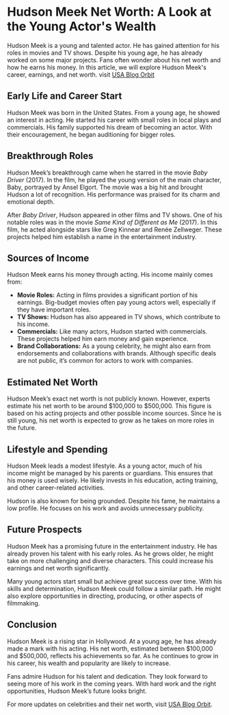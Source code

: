 # Hudson Meek Net Worth: A Look at the Young Actor's Wealth

Hudson Meek is a young and talented actor. He has gained attention for his roles in movies and TV shows. Despite his young age, he has already worked on some major projects. Fans often wonder about his net worth and how he earns his money. In this article, we will explore Hudson Meek's career, earnings, and net worth.
visit [USA Blog Orbit]([https://usablogorbit.com](https://usablogorbit.com/hudson-meek/))

## Early Life and Career Start

Hudson Meek was born in the United States. From a young age, he showed an interest in acting. He started his career with small roles in local plays and commercials. His family supported his dream of becoming an actor. With their encouragement, he began auditioning for bigger roles.

## Breakthrough Roles

Hudson Meek’s breakthrough came when he starred in the movie *Baby Driver* (2017). In the film, he played the young version of the main character, Baby, portrayed by Ansel Elgort. The movie was a big hit and brought Hudson a lot of recognition. His performance was praised for its charm and emotional depth.

After *Baby Driver*, Hudson appeared in other films and TV shows. One of his notable roles was in the movie *Same Kind of Different as Me* (2017). In this film, he acted alongside stars like Greg Kinnear and Renée Zellweger. These projects helped him establish a name in the entertainment industry.

## Sources of Income

Hudson Meek earns his money through acting. His income mainly comes from:

- **Movie Roles:** Acting in films provides a significant portion of his earnings. Big-budget movies often pay young actors well, especially if they have important roles.
- **TV Shows:** Hudson has also appeared in TV shows, which contribute to his income.
- **Commercials:** Like many actors, Hudson started with commercials. These projects helped him earn money and gain experience.
- **Brand Collaborations:** As a young celebrity, he might also earn from endorsements and collaborations with brands. Although specific deals are not public, it’s common for actors to work with companies.

## Estimated Net Worth

Hudson Meek’s exact net worth is not publicly known. However, experts estimate his net worth to be around $100,000 to $500,000. This figure is based on his acting projects and other possible income sources. Since he is still young, his net worth is expected to grow as he takes on more roles in the future.

## Lifestyle and Spending

Hudson Meek leads a modest lifestyle. As a young actor, much of his income might be managed by his parents or guardians. This ensures that his money is used wisely. He likely invests in his education, acting training, and other career-related activities.

Hudson is also known for being grounded. Despite his fame, he maintains a low profile. He focuses on his work and avoids unnecessary publicity.

## Future Prospects

Hudson Meek has a promising future in the entertainment industry. He has already proven his talent with his early roles. As he grows older, he might take on more challenging and diverse characters. This could increase his earnings and net worth significantly.

Many young actors start small but achieve great success over time. With his skills and determination, Hudson Meek could follow a similar path. He might also explore opportunities in directing, producing, or other aspects of filmmaking.

## Conclusion

Hudson Meek is a rising star in Hollywood. At a young age, he has already made a mark with his acting. His net worth, estimated between $100,000 and $500,000, reflects his achievements so far. As he continues to grow in his career, his wealth and popularity are likely to increase.

Fans admire Hudson for his talent and dedication. They look forward to seeing more of his work in the coming years. With hard work and the right opportunities, Hudson Meek’s future looks bright.

For more updates on celebrities and their net worth, visit [USA Blog Orbit](https://usablogorbit.com).
